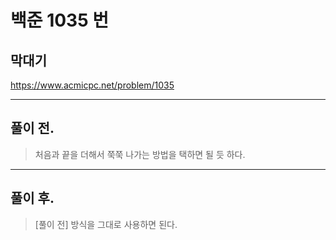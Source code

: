 # 백준 1035 번

## 막대기
https://www.acmicpc.net/problem/1035
___
## 풀이 전.
> 처음과 끝을 더해서 쭉쭉 나가는 방법을 택하면 될 듯 하다.
___
## 풀이 후.
> [풀이 전] 방식을 그대로 사용하면 된다. </br>